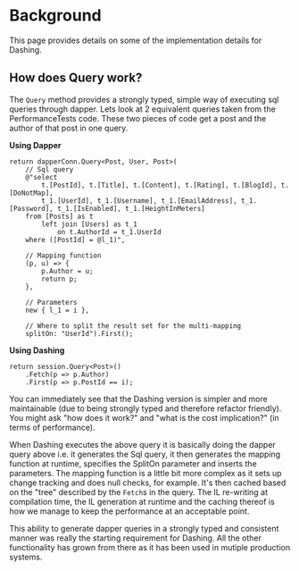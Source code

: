 # Background

This page provides details on some of the implementation details for Dashing.

## How does Query work?

The `Query` method provides a strongly typed, simple way of executing sql queries through dapper. Lets look at 2 equivalent queries taken from the 
PerformanceTests code. These two pieces of code get a post and the author of that post in one query.

**Using Dapper**
```
return dapperConn.Query<Post, User, Post>(
	// Sql query
	@"select 
		t.[PostId], t.[Title], t.[Content], t.[Rating], t.[BlogId], t.[DoNotMap], 
		t_1.[UserId], t_1.[Username], t_1.[EmailAddress], t_1.[Password], t_1.[IsEnabled], t_1.[HeightInMeters] 
	from [Posts] as t 
		left join [Users] as t_1 
			on t.AuthorId = t_1.UserId 
	where ([PostId] = @l_1)",
	
	// Mapping function
	(p, u) => {
		p.Author = u;
		return p;
	},
	
	// Parameters
	new { l_1 = i },
	
	// Where to split the result set for the multi-mapping
	splitOn: "UserId").First();
```

**Using Dashing**
```
return session.Query<Post>()
	.Fetch(p => p.Author)
	.First(p => p.PostId == i);
```

You can immediately see that the Dashing version is simpler and more maintainable (due to being strongly typed and therefore refactor friendly). 
You might ask "how does it work?" and "what is the cost implication?" (in terms of performance).

When Dashing executes the above query it is basically doing the dapper query above i.e. it generates the Sql query, it then generates the mapping 
function at runtime, specifies the SplitOn parameter and inserts the parameters. The mapping function is a little bit more complex as it sets up 
change tracking and does null checks, for example. It's then cached based on the "tree" described by the `Fetch`s in the query. The IL re-writing at
compilation time, the IL generation at runtime and the caching thereof is how we manage to keep the performance at an acceptable point. 

This ability to generate dapper queries in a strongly typed and consistent manner was really the starting requirement for Dashing. All the other 
functionality has grown from there as it has been used in mutiple production systems.